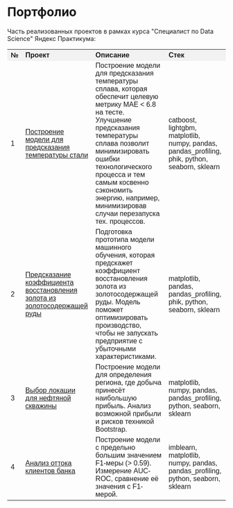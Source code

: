 # Портфолио

Часть реализованных проектов в рамках курса "Специалист по Data Science" Яндекс Практикума:
<table style="font-family: Arial, sans-serif; border-collapse: collapse; width: 100%;">
    <tr style="background-color: #f2f2f2;">
        <th style="text-align: left;">№</th>
        <th style="text-align: left;">Проект</th>
        <th style="text-align: left;">Описание</th>
        <th style="text-align: left;">Стек</th>
    </tr>
    <tr>
        <td>1</td>
        <td><a href="steel_temperature_prediction_project/project_steel_temp_pred_final_no_comm.ipynb">Построение модели для предсказания температуры стали</a></td>
        <td>Построение модели для предсказания температуры сплава, которая обеспечит целевую метрику МАЕ < 6.8 на тесте. Улучшение предсказания температуры сплава позволит минимизировать ошибки технологического процесса и тем самым косвенно сэкономить энергию, например, минимизировав случаи перезапуска тех. процессов.</td>
        <td>catboost, lightgbm, matplotlib, numpy, pandas, pandas_profiling, phik, python, seaborn, sklearn</td>
    </tr>
    <tr>
        <td>2</td>
        <td><a href="gold_recovery_prediction_project/kashina_gold_recovery_final_no_comm.ipynb">Предсказание коэффициента восстановления золота из золотосодержащей руды</a></td>
        <td>Подготовка прототипа модели машинного обучения, которая предскажет коэффициент восстановления золота из золотосодержащей руды. Модель поможет оптимизировать производство, чтобы не запускать предприятие с убыточными характеристиками.</td>
        <td>matplotlib, pandas, pandas_profiling, phik, python, seaborn, sklearn</td>
    </tr>
    <tr>
        <td>3</td>
        <td><a href="oil_well_location_project/kashina_oil_well_project_final_no_comm.ipynb">Выбор локации для нефтяной скважины</a></td>
        <td>Построение модели для определения региона, где добыча принесёт наибольшую прибыль. Анализ возможной прибыли и рисков техникой Bootstrap.</td>
        <td>matplotlib, numpy, pandas, pandas_profiling, python, seaborn, sklearn</td>
    </tr>
    <tr>
        <td>4</td>
        <td><a href="customer_outflow_project/kashina_customer_outflow_project_final_no_comm.ipynb">Анализ оттока клиентов банка</a></td>
        <td>Построение модели с предельно большим значением F1-меры (> 0.59). Измерение AUC-ROC, сравнение её значения с F1-мерой.</td>
        <td>imblearn, matplotlib, numpy, pandas, pandas_profiling, python, seaborn, sklearn</td>
    </tr>
</table>
